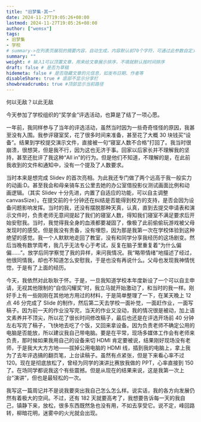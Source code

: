 ```yaml
---
title: "旧梦集·其一"
date: 2024-11-27T19:05:26+08:00
lastmod: 2024-11-27T19:05:26+08:00
author: ["wemsx"]
tags:
- 旧梦集
- 学校
# summary->在列表页展现的摘要内容，自动生成，内容默认前70个字符，可通过此参数自定义，一般无需专门设置
summary: ""
weight: # 输入1可以顶置文章，用来给文章展示排序，不填就默认按时间排序
draft: false # 是否为草稿
hidemeta: false # 是否隐藏文章的元信息，如发布日期、作者等
disableShare: true # 底部不显示分享栏
showbreadcrumbs: true #顶部显示当前路径
---
```


何以无敌？以此无敌

<!--\more--> 

今天参加了学校组织的“奖学金”评选活动，也算是了结了一项心愿。

一年前，我同样参与了当年的评选活动，虽然当时因为一些奇奇怪怪的原因，我甚至没有入围。我参评寝室奖，花了很多时间来准备，甚至花了大概 30 块钱买“设备”。结果到学校提交演示文件，直接被一句“寝室人数不合格”打回了。我当时很崩溃，很想哭，但是我不行，因为这也无济于事。回家以后家长并不理解我的坚持，甚至还批评了我这种“All in”的行为。但是他们不知道，不理解的是，在此前我收到的文件和通知中，没有一个提及了人数要求。

当时本来是想完成 Slidev 的首次亮相。为此我还专门做了两个远高于我一般实力的动画:D。甚至我会和母亲骑车五公里去她的办公室借投影仪测试画面比例和动画逻辑。（其实 Slidev 十分先进，内置了自适应的功能，可以自主调整 canvasSize）。在提交前的十分钟还在纠结是否能得到校方的支持，是否会因为设备问题影响发挥。当时的我，还没有摆脱那种天真，认真，直到去提交申请表和演示文件时，负责老师无意间提起了我们的寝室人数，得知我们寝室不满足要求后开始安慰我。当时，我觉得我全身的血液都要凝固了，像极了此前偷偷玩游戏被父母发现时的感受。但是我没有责备，没有埋怨，因为那是我第一次在学校体验到这种绝望的感觉。我一个人默默地走回了教室，没有和同学分享我经历的这场剧变。然后当晚有数学周考，我几乎无法专心于考试，反复在脑子里重复着“为什么偏偏......”。放学后同学察觉了我的异样，来问我情况。我“略带情绪”地描述了经过，他很同情我，却也不知道怎么安慰我，于是也没有再说什么。父母也发现我神情恍惚，于是有了上面的经历。

今天，我依然对此耿耿于怀。于是，一旦我知道学校本年度新设了一个可以自主申请，无视其他限制的“自信闪耀奖”时，我立马就开始激动了，和当时的我一样。刚好手上有一些刚刚在其他地方用过的材料，于是简单整理了一下，在某天晚上 12 点 46 分完成了 Slide 的制作，然后第二天去学校一面补觉，一面赶作业，一面写稿子。因为前一天的作业没写完，当天的作业又没动，我的情况很是被动，加上语文素养并不顶尖，所以花了很长时间修改稿子，最后也还是在评选开场前 40 分钟左右写完了稿子，飞快地去吃了个饭，又回来拿设备。因为负责老师不确定公用的电脑是否能放，所以建议我自己带电脑。要是在平常，现场多媒体工作会有老师来负责，那时候如果我用自己的设备来切 HDMI 肯定要被说，结果刚好现场没有老师，于是我大大方方地——拔掉公用电脑的 HDMI 线，插到我的电脑上，拿上我为了去年评选搞的翻页笔，上台读稿子。虽然有点紧张，但是下来看心率不过 120。现在是彻底放松了，曾经为同学的演讲比赛放我做的 PPT，心率直接到 150 了。在场同学都说我这个有些震撼。但是从现在的结果来说，这是我第一次上台“演讲”，但也是最轻松的一次。

我写这一篇周记并不是说我要突出我自己怎么怎么样。说实话，我的各方向发展仍然有着极大的空间。不过，还有 182 天就要高考了，我想要告诉每一天的我自己，镇静下来，放松，很多东西既然急也没有用，不如去享受它。说不定，峰回路转，柳暗花明，迷雾中的火光就会出现。
